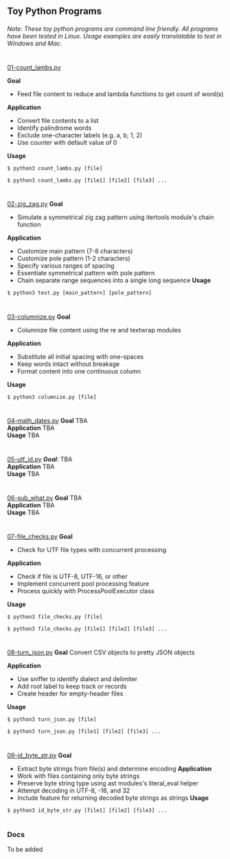 ## Toy Python Programs
###### Note: These toy python programs are command line friendly. All programs have been tested in Linux. Usage examples are easily translatable to test in Windows and Mac.
#
[01-count_lambs.py](01-count_lambs.py)

**Goal**
- Feed file content to reduce and lambda functions to get count of word(s)

**Application**
- Convert file contents to a list
- Identify palindrome words
- Exclude one-character labels (e.g. a, b, 1, 2)
- Use counter with default value of 0

**Usage**
```
$ python3 count_lambs.py [file]
```
```
$ python3 count_lambs.py [file1] [file2] [file3] ...
```
#
[02-zig_zag.py](02-zig_zag.py)
**Goal**
- Simulate a symmetrical zig zag pattern using itertools module's chain function

**Application**
- Customize main pattern (7-8 characters)
- Customize pole pattern (1-2 characters)
- Specify various ranges of spacing
- Essentiate symmetrical pattern with pole pattern
- Chain separate range sequences into a single long sequence
**Usage**
```
$ python3 test.py [main_pattern] [pole_pattern]
```
#
[03-columnize.py](03-columnize.py)
**Goal**
- Columnize file content using the re and textwrap modules

**Application**
- Substitute all initial spacing with one-spaces
- Keep words intact without breakage
- Format content into one continuous column

**Usage**
```
$ python3 columnize.py [file]
```
#
[04-math_dates.py](04-math_dates.py)
**Goal**
TBA <br/>
**Application**
TBA <br/>
**Usage**
TBA
#
[05-utf_id.py](05-utf_id.py)
***Goal***:
TBA <br/>
**Application** 
TBA <br/>
**Usage**
TBA
#
[06-sub_what.py](06-sub_what.py)
**Goal**
TBA <br/>
**Application**
TBA <br/>
**Usage**
TBA
#
[07-file_checks.py](07-file_checks.py)
**Goal**
- Check for UTF file types with concurrent processing

**Application**
- Check if file is UTF-8, UTF-16, or other
- Implement concurrent pool processing feature
- Process quickly with ProcessPoolExecutor class

**Usage**
```
$ python3 file_checks.py [file]
```
```
$ python3 file_checks.py [file1] [file2] [file3] ...
```
#
[08-turn_json.py](08-turn_json.py)
**Goal**
Convert CSV objects to pretty JSON objects

**Application**
- Use sniffer to identify dialect and delimiter
- Add root label to keep track or records
- Create header for empty-header files

**Usage**
```
$ python3 turn_json.py [file]
```
```
$ python3 turn_json.py [file1] [file2] [file3] ...
```
#
[09-id_byte_str.py](09-id_byte_str.py)
**Goal**
- Extract byte strings from file(s) and determine encoding
**Application**
- Work with files containing only byte strings
- Preserve byte string type using ast modules's literal_eval helper
- Attempt decoding in UTF-8, -16, and 32
- Include feature for returning decoded byte strings as strings
**Usage**
```
$ python3 id_byte_str.py [file1] [file2] [file3] ...
```
#
### Docs
To be added
